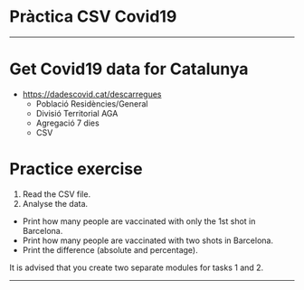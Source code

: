 # Pràctica CSV Covid19
-------------------------------------------------------------------------------

# Get Covid19 data for Catalunya
- https://dadescovid.cat/descarregues
  - Població Residències/General
  - Divisió Territorial AGA
  - Agregació 7 dies
  - CSV

# Practice exercise
1. Read the CSV file.
2. Analyse the data.
  - Print how many people are vaccinated with only the 1st shot in Barcelona.
  - Print how many people are vaccinated with two shots in Barcelona.
  - Print the difference (absolute and percentage).

It is advised that you create two separate modules for tasks 1 and 2.

-------------------------------------------------------------------------------

